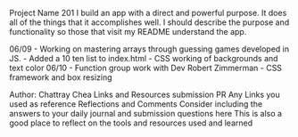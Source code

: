 Project Name 201
I build an app with a direct and powerful purpose. It does all of the things that it accomplishes well. I should describe the purpose and functionality so those that visit my README understand the app.

06/09 - Working on mastering arrays through guessing games developed in JS.
      - Added a 10 ten list to index.html
      - CSS working of backgrounds and text color
06/10 - Function group work with Dev Robert Zimmerman
      - CSS framework and box resizing

Author: Chattray Chea
Links and Resources
submission PR
Any Links you used as reference
Reflections and Comments
Consider including the answers to your daily journal and submission questions here
This is also a good place to reflect on the tools and resources used and learned